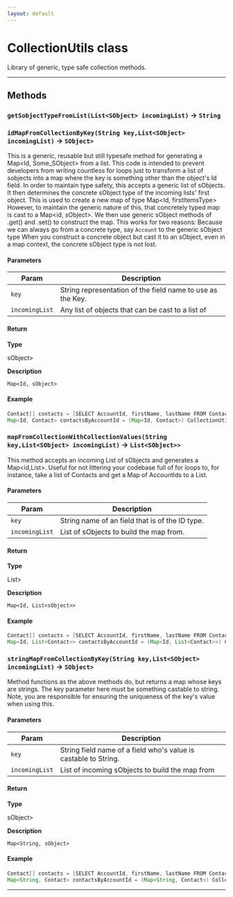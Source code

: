 ```yaml
---
layout: default
---
```

# CollectionUtils class

Library of generic, type safe collection methods.

---
## Methods
### `getSobjectTypeFromList(List<SObject> incomingList)` → `String`
### `idMapFromCollectionByKey(String key,List<SObject> incomingList)` → `SObject>`

This is a generic, reusable but still typesafe method for generating a Map<Id, Some_SObject> from a list. This code is intended to prevent developers from writing countless for loops just to transform a list of sobjects into a map where the key is something other than the object's Id field. In order to maintain type safety, this accepts a generic list of sObjects. It then determines the concrete sObject type of the incoming lists' first object. This is used to create a new map of type Map<Id, firstItemsType> However, to maintain the generic nature of this, that concretely typed map is cast to a Map<id, sObject>. We then use generic sObject methods of .get() and .set() to construct the map. This works for two reasons: Because we can always go from a concrete type, say `Account` to the generic sObject type When you construct a concrete object but cast it to an sObject, even in a map context, the concrete sObject type is not lost.

#### Parameters
|Param|Description|
|-----|-----------|
|`key` |  String representation of the field name to use as the Key. |
|`incomingList` |  Any list of objects that can be cast to a list of |

#### Return

**Type**

sObject>

**Description**

`Map<Id, sObject>`

#### Example
```java
Contact[] contacts = [SELECT AccountId, firstName, lastName FROM Contact LIMIT 50];
Map<Id, Contact> contactsByAccountId = (Map<Id, Contact>) CollectionUtils.idMapFromCollectionByKey('accountId', contacts);
```

### `mapFromCollectionWithCollectionValues(String key,List<SObject> incomingList)` → `List<SObject>>`

This method accepts an incoming List of sObjects and generates a Map<id,List<sObject>>. Useful for not littering your codebase full of for loops to, for instance, take a list of Contacts and get a Map of AccountIds to a List<Contacts>.

#### Parameters
|Param|Description|
|-----|-----------|
|`key` |           String name of an field that is of the ID type. |
|`incomingList` |  List of sObjects to build the map from. |

#### Return

**Type**

List<sObject>>

**Description**

`Map<Id, List<sObject>>`

#### Example
```java
Contact[] contacts = [SELECT AccountId, firstName, lastName FROM Contact LIMIT 50];
Map<Id, List<Contact>> contactsByAccountId = (Map<Id, List<Contact>>) CollectionUtils.idMapFromCollectionByKey('accountId', contacts);
```

### `stringMapFromCollectionByKey(String key,List<SObject> incomingList)` → `SObject>`

Method functions as the above methods do, but returns a map whose keys are strings. The key parameter here must be something castable to string. Note, you are responsible for ensuring the uniqueness of the key's value when using this.

#### Parameters
|Param|Description|
|-----|-----------|
|`key` |           String field name of a field who's value is castable to String. |
|`incomingList` |  List of incoming sObjects to build the map from |

#### Return

**Type**

sObject>

**Description**

`Map<String, sObject>`

#### Example
```java
Contact[] contacts = [SELECT AccountId, firstName, lastName FROM Contact LIMIT 50];
Map<String, Contact> contactsByAccountId = (Map<String, Contact>) CollectionUtils.StringMapFromCollectionByKey('shippingStreet', contacts);
```

---
